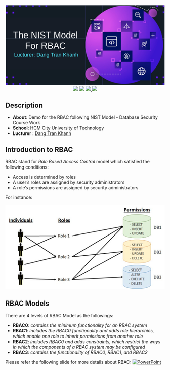 <p align="center"><img src="./.github/rbac_logo.svg?sanitize=true">
<img src="https://img.shields.io/github/license/tquangsdh20/rbac-nist?style=plastic"> <img src="https://img.shields.io/badge/author-Tran%20Quang%20%7C%20Nguyen%20Dinh%20Hoang%20Quy%20%7C%20Than%20Hai%20Nhat%20Minh-blue?style=plastic"> <a href="https://hcmuteduvn-my.sharepoint.com/:p:/g/personal/tquang_sdh20_hcmut_edu_vn/EZmcIMj8739LrdtF9CRbHwoBQ3NGoQUoaDMCjeEF6iZ_iA?e=dzX99T"><img src="https://img.shields.io/badge/PowerPoint-RBAC-red?style=plastic&logo=microsoftpowerpoint&logoColor=orange"> <img src="https://img.shields.io/badge/Python-3.7%7C3.8%7C3.9-blue?style=plastic&logo=python"></a>
</p>

## Description

- **About**: Demo for the RBAC following NIST Model - Database Security Course Work 
- **School**: HCM City University of Technology 
- **Lucturer** : [Dang Tran Khanh](http://www.cse.hcmut.edu.vn/~khanh/)

## Introduction to RBAC

RBAC stand for *Role Based Access Control* model which satisfied the following conditions:
- Access is determined by roles
- A user’s roles are assigned by security administrators
- A role’s permissions are assigned by security administrators

For instance:

<img src="./.github/rbac_example.svg?sanitize=true">

## RBAC Models

There are 4 levels of RBAC Model as the followings:

- **RBAC0**: *contains the minimum functionality for an RBAC system*
- **RBAC1**: *includes the RBAC0 functionality and adds role hierarchies, which enable one role to inherit permissions from another role*
- **RBAC2**: *includes RBAC0 and adds constraints, which restrict the ways in which the components of a RBAC system may be configured*
- **RBAC3**: *contains the functionality of RBAC0, RBAC1, and RBAC2*


Please refer the following slide for more details about RBAC: [![PowerPoint](https://img.shields.io/badge/PowerPoint-RBAC-red?style=plastic&logo=microsoftpowerpoint&logoColor=orange)](https://hcmuteduvn-my.sharepoint.com/:p:/g/personal/tquang_sdh20_hcmut_edu_vn/EZmcIMj8739LrdtF9CRbHwoBQ3NGoQUoaDMCjeEF6iZ_iA?e=dzX99T)